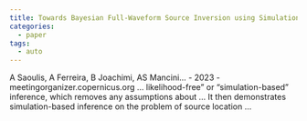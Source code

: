 ```yaml
---
title: Towards Bayesian Full-Waveform Source Inversion using Simulation-Based Inference
categories:
  - paper
tags:
  - auto
---
```

A Saoulis, A Ferreira, B Joachimi, AS Mancini… - 2023 - meetingorganizer.copernicus.org
… likelihood-free” or “simulation-based” inference, which removes any assumptions about … It then demonstrates simulation-based inference on the problem of source location …
